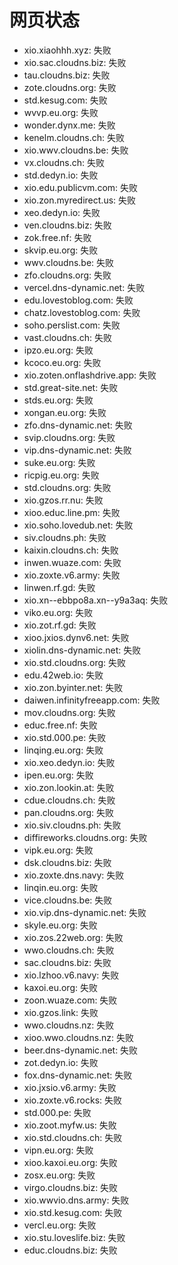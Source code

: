 # 网页状态
- xio.xiaohhh.xyz: 失败
- xio.sac.cloudns.biz: 失败
- tau.cloudns.biz: 失败
- zote.cloudns.org: 失败
- std.kesug.com: 失败
- wvvp.eu.org: 失败
- wonder.dynx.me: 失败
- kenelm.cloudns.ch: 失败
- xio.wwv.cloudns.be: 失败
- vx.cloudns.ch: 失败
- std.dedyn.io: 失败
- xio.edu.publicvm.com: 失败
- xio.zon.myredirect.us: 失败
- xeo.dedyn.io: 失败
- ven.cloudns.biz: 失败
- zok.free.nf: 失败
- skvip.eu.org: 失败
- wwv.cloudns.be: 失败
- zfo.cloudns.org: 失败
- vercel.dns-dynamic.net: 失败
- edu.lovestoblog.com: 失败
- chatz.lovestoblog.com: 失败
- soho.perslist.com: 失败
- vast.cloudns.ch: 失败
- ipzo.eu.org: 失败
- kcoco.eu.org: 失败
- xio.zoten.onflashdrive.app: 失败
- std.great-site.net: 失败
- stds.eu.org: 失败
- xongan.eu.org: 失败
- zfo.dns-dynamic.net: 失败
- svip.cloudns.org: 失败
- vip.dns-dynamic.net: 失败
- suke.eu.org: 失败
- ricpig.eu.org: 失败
- std.cloudns.org: 失败
- xio.gzos.rr.nu: 失败
- xioo.educ.line.pm: 失败
- xio.soho.lovedub.net: 失败
- siv.cloudns.ph: 失败
- kaixin.cloudns.ch: 失败
- inwen.wuaze.com: 失败
- xio.zoxte.v6.army: 失败
- linwen.rf.gd: 失败
- xio.xn--ebbpo8a.xn--y9a3aq: 失败
- viko.eu.org: 失败
- xio.zot.rf.gd: 失败
- xioo.jxios.dynv6.net: 失败
- xiolin.dns-dynamic.net: 失败
- xio.std.cloudns.org: 失败
- edu.42web.io: 失败
- xio.zon.byinter.net: 失败
- daiwen.infinityfreeapp.com: 失败
- mov.cloudns.org: 失败
- educ.free.nf: 失败
- xio.std.000.pe: 失败
- linqing.eu.org: 失败
- xio.xeo.dedyn.io: 失败
- ipen.eu.org: 失败
- xio.zon.lookin.at: 失败
- cdue.cloudns.ch: 失败
- pan.cloudns.org: 失败
- xio.siv.cloudns.ph: 失败
- diffireworks.cloudns.org: 失败
- vipk.eu.org: 失败
- dsk.cloudns.biz: 失败
- xio.zoxte.dns.navy: 失败
- linqin.eu.org: 失败
- vice.cloudns.be: 失败
- xio.vip.dns-dynamic.net: 失败
- skyle.eu.org: 失败
- xio.zos.22web.org: 失败
- wwo.cloudns.ch: 失败
- sac.cloudns.biz: 失败
- xio.lzhoo.v6.navy: 失败
- kaxoi.eu.org: 失败
- zoon.wuaze.com: 失败
- xio.gzos.link: 失败
- wwo.cloudns.nz: 失败
- xioo.wwo.cloudns.nz: 失败
- beer.dns-dynamic.net: 失败
- zot.dedyn.io: 失败
- fox.dns-dynamic.net: 失败
- xio.jxsio.v6.army: 失败
- xio.zoxte.v6.rocks: 失败
- std.000.pe: 失败
- xio.zoot.myfw.us: 失败
- xio.std.cloudns.ch: 失败
- vipn.eu.org: 失败
- xioo.kaxoi.eu.org: 失败
- zosx.eu.org: 失败
- virgo.cloudns.biz: 失败
- xio.wwvio.dns.army: 失败
- xio.std.kesug.com: 失败
- vercl.eu.org: 失败
- xio.stu.loveslife.biz: 失败
- educ.cloudns.biz: 失败
